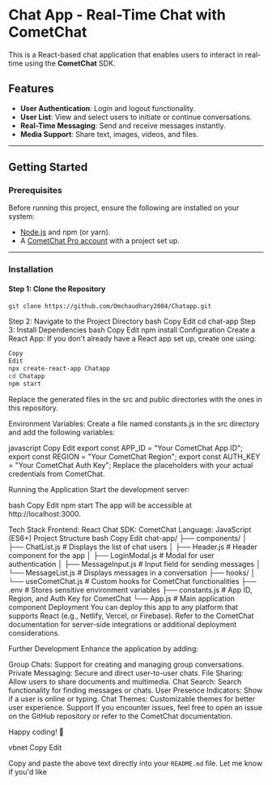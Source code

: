 # Chat App - Real-Time Chat with CometChat

This is a React-based chat application that enables users to interact in real-time using the **CometChat** SDK.

## Features

- **User Authentication**: Login and logout functionality.
- **User List**: View and select users to initiate or continue conversations.
- **Real-Time Messaging**: Send and receive messages instantly.
- **Media Support**: Share text, images, videos, and files.

---

## Getting Started

### Prerequisites

Before running this project, ensure the following are installed on your system:

- [Node.js](https://nodejs.org/) and npm (or yarn).
- A [CometChat Pro account](https://www.cometchat.com/) with a project set up.

---

### Installation

#### Step 1: Clone the Repository
```bash
git clone https://github.com/Omchaudhary2004/Chatapp.git
```
Step 2: Navigate to the Project Directory
bash
Copy
Edit
cd chat-app
Step 3: Install Dependencies
bash
Copy
Edit
npm install
Configuration
Create a React App:
If you don't already have a React app set up, create one using:

```bash
Copy
Edit
npx create-react-app Chatapp
cd Chatapp
npm start
```
Replace the generated files in the src and public directories with the ones in this repository.

Environment Variables:
Create a file named constants.js in the src directory and add the following variables:

javascript
Copy
Edit
export const APP_ID = "Your CometChat App ID";
export const REGION = "Your CometChat Region";
export const AUTH_KEY = "Your CometChat Auth Key";
Replace the placeholders with your actual credentials from CometChat.

Running the Application
Start the development server:

bash
Copy
Edit
npm start
The app will be accessible at http://localhost:3000.

Tech Stack
Frontend: React
Chat SDK: CometChat
Language: JavaScript (ES6+)
Project Structure
bash
Copy
Edit
chat-app/
├── components/
│   ├── ChatList.js       # Displays the list of chat users
│   ├── Header.js         # Header component for the app
│   ├── LoginModal.js     # Modal for user authentication
│   ├── MessageInput.js   # Input field for sending messages
│   └── MessageList.js    # Displays messages in a conversation
├── hooks/
│   └── useCometChat.js   # Custom hooks for CometChat functionalities
├── .env                  # Stores sensitive environment variables
├── constants.js          # App ID, Region, and Auth Key for CometChat
└── App.js                # Main application component
Deployment
You can deploy this app to any platform that supports React (e.g., Netlify, Vercel, or Firebase). Refer to the CometChat documentation for server-side integrations or additional deployment considerations.

Further Development
Enhance the application by adding:

Group Chats: Support for creating and managing group conversations.
Private Messaging: Secure and direct user-to-user chats.
File Sharing: Allow users to share documents and multimedia.
Chat Search: Search functionality for finding messages or chats.
User Presence Indicators: Show if a user is online or typing.
Chat Themes: Customizable themes for better user experience.
Support
If you encounter issues, feel free to open an issue on the GitHub repository or refer to the CometChat documentation.

Happy coding! 🚀

vbnet
Copy
Edit

Copy and paste the above text directly into your `README.md` file. Let me know if you'd like
